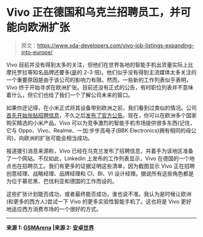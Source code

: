 # Vivo 正在德国和乌克兰招聘员工，并可能向欧洲扩张

> 原文：<https://www.xda-developers.com/vivo-job-listings-expanding-into-europe/>

Vivo 目前并没有得到太多的关注，但他们在世界各地的智能手机出货量实际上比摩托罗拉等知名品牌还要多([是](https://www.counterpointresearch.com/global-smartphone-share/)的 2-3 倍)。他们似乎没有得到主流媒体太多关注的一个重要原因是由于该公司的影响力有限。然而，一些新的工作列表似乎表明，Vivo 终于开始寻求在欧洲扩张。目前还没有正式的公告，有时职位列表并不意味着什么，但它们也给了我们一个了解公司未来的窗口。

如果你还记得，在小米正式将其设备带到欧洲之前，我们看到过类似的情况。公司[首先开始张贴招聘信息](https://www.xda-developers.com/xiaomi-london-store-november/)，不久之后[发布了官方公告](https://www.xda-developers.com/xiaomi-mi-store-uk/)。现在，你可以在欧洲多个国家购买精选的小米产品。Vivo 可以为竞争激烈的智能手机市场提供很多东西(记住，它与 Oppo、Vivo、Realme、一加:步步高电子(BBK Electronics)拥有相同的母公司)，向欧洲的扩张可能会相当成功。

报道援引消息来源称，Vivo 已经在乌克兰发布了招聘信息，并着手为该地区准备了一个网站。不仅如此，LinkedIn 上发布的工作列表显示，Vivo 在德国的一个地点也在招聘员工。我们有更多的证据证明这些清单，因为截图显示 Vivo 正在招聘创意经理、战略经理、品牌经理和 CI、BI、VI 设计经理。据说所有这些角色都是为位于慕尼黑、巴伐利亚和德国的工作而设的。

这些扩张计划能否成功，或者最终能否成功，谁也说不准。我认为是时候让欧洲(和更多的西方人)尝试一下 Vivo 的更多实验性智能手机了。这也将是 Vivo 更好地适应西方消费市场的一个很好的方式。

* * *

**来源 1: [GSMArena](https://www.gsmarena.com/vivo_inches_closer_to_europe_arrives_in_ukraine-news-37652.php) |来源 2: [安卓世界](https://androidworld.nl/nieuws/vivo-vestiging-europa-vacatures/)**